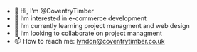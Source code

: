 - 👋 Hi, I’m @CoventryTimber
- 👀 I’m interested in e-commerce development
- 🌱 I’m currently learning project managment and web design
- 💞️ I’m looking to collaborate on project managment
- 📫 How to reach me: lyndon@coventrytimber.co.uk

<!---
CoventryTimber/CoventryTimber is a ✨ special ✨ repository because its `README.md` (this file) appears on your GitHub profile.
You can click the Preview link to take a look at your changes.
--->
